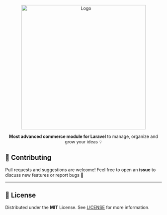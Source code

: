 <p align="center">
  <img src="https://cartino.craftus.co/logo.svg" alt="Logo" width="400"/>
</p>

<p align="center">
  <b>Most advanced commerce module for Laravel</b> to manage, organize and grow your ideas 💡
</p>



## 🤝 Contributing

Pull requests and suggestions are welcome!
Feel free to open an **issue** to discuss new features or report bugs 🐛

---

## 📜 License

Distributed under the **MIT** License.
See [LICENSE](LICENSE) for more information.
